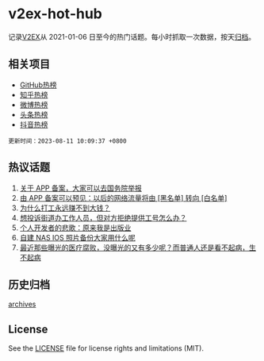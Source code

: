 # v2ex-hot-hub

 记录[V2EX](https://www.v2ex.com/)从 2021-01-06 日至今的热门话题。每小时抓取一次数据，按天[归档](archives)。
 
 ## 相关项目

- [GitHub热榜](https://github.com/it985/github-hot-hub)
- [知乎热榜](https://github.com/it985/zhihu-hot-hub)
- [微博热榜](https://github.com/it985/weibo-hot-hub)
- [头条热榜](https://github.com/it985/toutiao-hot-hub)
- [抖音热榜](https://github.com/it985/douyin-hot-hub)


 `更新时间：2023-08-11 10:09:37 +0800`

## 热议话题

1. [关于 APP 备案，大家可以去国务院举报](https://www.v2ex.com/t/964007)
1. [由 APP 备案可以预见：以后的网络流量将由 [黑名单] 转向 [白名单]](https://www.v2ex.com/t/964237)
1. [为什么打工永远赚不到大钱？](https://www.v2ex.com/t/964049)
1. [想投诉街道办工作人员，但对方拒绝提供工号怎么办？](https://www.v2ex.com/t/963992)
1. [个人开发者的悲歌：原来我是出版业](https://www.v2ex.com/t/964112)
1. [自建 NAS IOS 照片备份大家用什么呢](https://www.v2ex.com/t/964029)
1. [最近那些曝光的医疗腐败，没曝光的又有多少呢？而普通人还是看不起病，生不起病](https://www.v2ex.com/t/964107)

## 历史归档

[archives](archives)

## License

See the [LICENSE](LICENSE) file for license rights and limitations (MIT).
